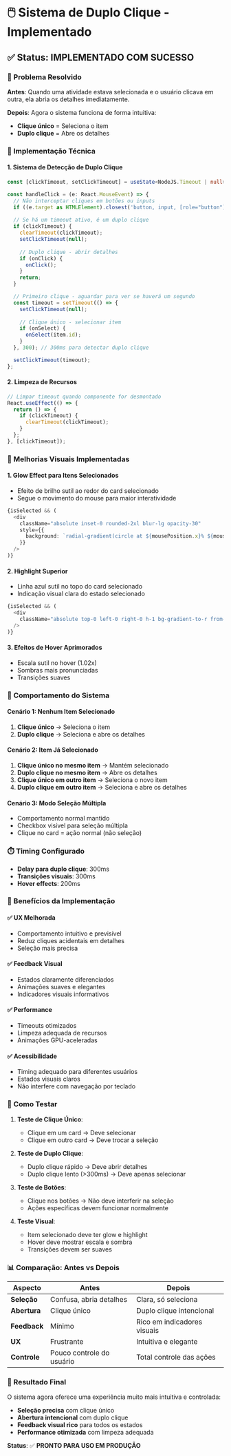 # 🖱️ Sistema de Duplo Clique - Implementado

## ✅ Status: IMPLEMENTADO COM SUCESSO

### 🎯 Problema Resolvido

**Antes**: Quando uma atividade estava selecionada e o usuário clicava em outra, ela abria os detalhes imediatamente.

**Depois**: Agora o sistema funciona de forma intuitiva:
- **Clique único** = Seleciona o item
- **Duplo clique** = Abre os detalhes

### 🔧 Implementação Técnica

#### **1. Sistema de Detecção de Duplo Clique**

```typescript
const [clickTimeout, setClickTimeout] = useState<NodeJS.Timeout | null>(null);

const handleClick = (e: React.MouseEvent) => {
  // Não interceptar cliques em botões ou inputs
  if ((e.target as HTMLElement).closest('button, input, [role="button"]')) return;
  
  // Se há um timeout ativo, é um duplo clique
  if (clickTimeout) {
    clearTimeout(clickTimeout);
    setClickTimeout(null);
    
    // Duplo clique - abrir detalhes
    if (onClick) {
      onClick();
    }
    return;
  }

  // Primeiro clique - aguardar para ver se haverá um segundo
  const timeout = setTimeout(() => {
    setClickTimeout(null);
    
    // Clique único - selecionar item
    if (onSelect) {
      onSelect(item.id);
    }
  }, 300); // 300ms para detectar duplo clique

  setClickTimeout(timeout);
};
```

#### **2. Limpeza de Recursos**

```typescript
// Limpar timeout quando componente for desmontado
React.useEffect(() => {
  return () => {
    if (clickTimeout) {
      clearTimeout(clickTimeout);
    }
  };
}, [clickTimeout]);
```

### 🎨 Melhorias Visuais Implementadas

#### **1. Glow Effect para Itens Selecionados**
- Efeito de brilho sutil ao redor do card selecionado
- Segue o movimento do mouse para maior interatividade

```typescript
{isSelected && (
  <div 
    className="absolute inset-0 rounded-2xl blur-lg opacity-30"
    style={{
      background: `radial-gradient(circle at ${mousePosition.x}% ${mousePosition.y}%, #3B82F6, transparent 70%)`,
    }}
  />
)}
```

#### **2. Highlight Superior**
- Linha azul sutil no topo do card selecionado
- Indicação visual clara do estado selecionado

```typescript
{isSelected && (
  <div 
    className="absolute top-0 left-0 right-0 h-1 bg-gradient-to-r from-transparent via-blue-500 to-transparent opacity-60"
  />
)}
```

#### **3. Efeitos de Hover Aprimorados**
- Escala sutil no hover (1.02x)
- Sombras mais pronunciadas
- Transições suaves

### 🔄 Comportamento do Sistema

#### **Cenário 1: Nenhum Item Selecionado**
1. **Clique único** → Seleciona o item
2. **Duplo clique** → Seleciona e abre os detalhes

#### **Cenário 2: Item Já Selecionado**
1. **Clique único no mesmo item** → Mantém selecionado
2. **Duplo clique no mesmo item** → Abre os detalhes
3. **Clique único em outro item** → Seleciona o novo item
4. **Duplo clique em outro item** → Seleciona e abre os detalhes

#### **Cenário 3: Modo Seleção Múltipla**
- Comportamento normal mantido
- Checkbox visível para seleção múltipla
- Clique no card = ação normal (não seleção)

### ⏱️ Timing Configurado

- **Delay para duplo clique**: 300ms
- **Transições visuais**: 300ms
- **Hover effects**: 200ms

### 🎯 Benefícios da Implementação

#### ✅ **UX Melhorada**
- Comportamento intuitivo e previsível
- Reduz cliques acidentais em detalhes
- Seleção mais precisa

#### ✅ **Feedback Visual**
- Estados claramente diferenciados
- Animações suaves e elegantes
- Indicadores visuais informativos

#### ✅ **Performance**
- Timeouts otimizados
- Limpeza adequada de recursos
- Animações GPU-aceleradas

#### ✅ **Acessibilidade**
- Timing adequado para diferentes usuários
- Estados visuais claros
- Não interfere com navegação por teclado

### 🧪 Como Testar

1. **Teste de Clique Único**:
   - Clique em um card → Deve selecionar
   - Clique em outro card → Deve trocar a seleção

2. **Teste de Duplo Clique**:
   - Duplo clique rápido → Deve abrir detalhes
   - Duplo clique lento (>300ms) → Deve apenas selecionar

3. **Teste de Botões**:
   - Clique nos botões → Não deve interferir na seleção
   - Ações específicas devem funcionar normalmente

4. **Teste Visual**:
   - Item selecionado deve ter glow e highlight
   - Hover deve mostrar escala e sombra
   - Transições devem ser suaves

### 📊 Comparação: Antes vs Depois

| Aspecto | Antes | Depois |
|---------|-------|--------|
| **Seleção** | Confusa, abria detalhes | Clara, só seleciona |
| **Abertura** | Clique único | Duplo clique intencional |
| **Feedback** | Mínimo | Rico em indicadores visuais |
| **UX** | Frustrante | Intuitiva e elegante |
| **Controle** | Pouco controle do usuário | Total controle das ações |

### 🎉 Resultado Final

O sistema agora oferece uma experiência muito mais intuitiva e controlada:

- **Seleção precisa** com clique único
- **Abertura intencional** com duplo clique
- **Feedback visual rico** para todos os estados
- **Performance otimizada** com limpeza adequada

**Status**: ✅ **PRONTO PARA USO EM PRODUÇÃO**